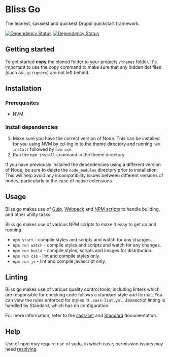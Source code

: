 # Bliss Go

The leanest, sassiest and quickest Drupal quickstart framework.

<span class="badge-daviddm"><a href="https://david-dm.org/thisisbliss/bliss-go" title="View the status of this project's dependencies on DavidDM"><img src="https://david-dm.org/thisisbliss/bliss-go/status.svg" alt="Dependency Status" /></a></span>
<span class="badge-daviddm"><a href="https://david-dm.org/thisisbliss/bliss-go?type=dev" title="View the status of this project's development dependencies on DavidDM"><img src="https://david-dm.org/thisisbliss/bliss-go/dev-status.svg" alt="Dependency Status" /></a></span>

## Getting started

To get started **copy** the cloned folder to your projects `/themes` folder. It's important to use the copy command to make sure that any hidden dot files (such as `.gitignore`) are not left behind.

## Installation

### Prerequisites
- NVM

### Install dependencies
1. Make sure you have the correct version of Node. This can be installed for you using NVM by cd-ing in to the theme directory and running `nvm install` followed by `nvm use`.
2. Run the `npm install` command in the theme directory.

If you have previously installed the dependencies using a different version of Node, be sure to delete the `node_modules` directory prior to installation. This will help avoid any incompatibility issues between different versions of nodes, particularly in the case of native extensions.

## Usage

Bliss go makes use of [Gulp](https://gulpjs.com/), [Webpack](https://webpack.js.org/) and [NPM scripts](https://docs.npmjs.com/misc/scripts) to handle building, and other utility tasks.

Bliss go makes use of various NPM scripts to make it easy to get up and running.

* `npm start` - compile styles and scripts and watch for any changes.
* `npm run watch` - compile styles and scripts and watch for any changes.
* `npm run build` - compile styles, scripts and images for distribution.
* `npm run css` - lint and compile styles only.
* `npm run js` - lint and compile javascript only.

## Linting

Bliss go makes use of various quality control tools, including linters which are responsible for checking code follows a standard style and format. You can view the rules enforced for styles in `.sass-lint.yml`. Javascript linting is handled by Standard, which has no configuration. 

For more information, refer to the [sass-lint](https://github.com/sasstools/sass-lint) and [Standard](https://standardjs.com/) documentation.

## Help

Use of npm may require use of sudo, in which case, permission issues may need [resolving](https://docs.npmjs.com/getting-started/fixing-npm-permissions). 